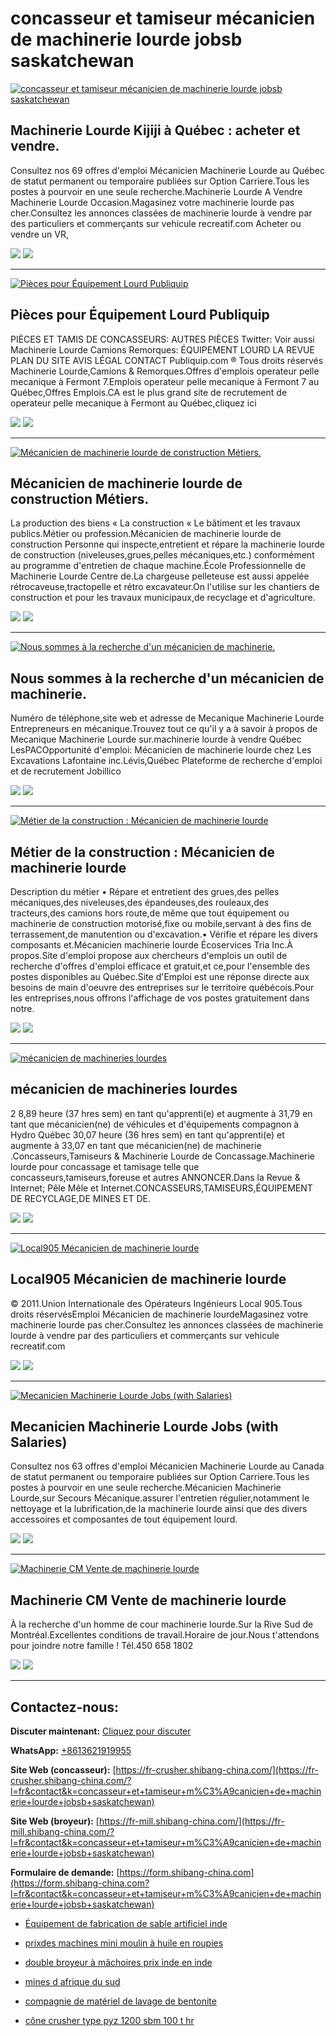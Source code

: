 # concasseur et tamiseur mécanicien de machinerie lourde jobsb saskatchewan

<a href="https://swt.shibang-china.com/?l=fr&img&k=concasseur+et+tamiseur+m%C3%A9canicien+de+machinerie+lourde+jobsb+saskatchewan" target="_blank">![concasseur et tamiseur mécanicien de machinerie lourde jobsb saskatchewan](http://static.shibang-china.com/all-800x300/1309.jpg)</a>

## Machinerie Lourde Kijiji à Québec : acheter et vendre.
Consultez nos 69 offres d'emploi Mécanicien Machinerie Lourde au Québec de statut permanent ou temporaire publiées sur Option Carriere.Tous les postes à pourvoir en une seule recherche.Machinerie Lourde A Vendre Machinerie Lourde Occasion.Magasinez votre machinerie lourde pas cher.Consultez les annonces classées de machinerie lourde à vendre par des particuliers et commerçants sur vehicule recreatif.com Acheter ou vendre un VR,


<a href="https://whatsapp.shibangsoft.com/WhatsApp.php" target="_blank" title="WhatsApp">![](http://static.shibang-china.com/icon/whatsapp.png)</a> <a href="https://swt.shibang-china.com/?l=fr&icon&k=concasseur+et+tamiseur+m%C3%A9canicien+de+machinerie+lourde+jobsb+saskatchewan" target="_blank">![](http://static.shibang-china.com/icon/chat-fr.png)</a>

---

<a href="https://swt.shibang-china.com/?l=fr&img&k=concasseur+et+tamiseur+m%C3%A9canicien+de+machinerie+lourde+jobsb+saskatchewan" target="_blank">![Pièces pour Équipement Lourd Publiquip](http://static.shibang-china.com/all-800x300/1197.jpg)</a>

## Pièces pour Équipement Lourd Publiquip
PIÈCES ET TAMIS DE CONCASSEURS: AUTRES PIÈCES Twitter: Voir aussi Machinerie Lourde Camions Remorques: ÉQUIPEMENT LOURD LA REVUE PLAN DU SITE AVIS LÉGAL CONTACT Publiquip.com ® Tous droits réservés Machinerie Lourde,Camions & Remorques.Offres d'emplois operateur pelle mecanique à Fermont 7.Emplois operateur pelle mecanique à Fermont 7 au Québec,Offres Emplois.CA est le plus grand site de recrutement de operateur pelle mecanique à Fermont au Québec,cliquez ici


<a href="https://whatsapp.shibangsoft.com/WhatsApp.php" target="_blank" title="WhatsApp">![](http://static.shibang-china.com/icon/whatsapp.png)</a> <a href="https://swt.shibang-china.com/?l=fr&icon&k=concasseur+et+tamiseur+m%C3%A9canicien+de+machinerie+lourde+jobsb+saskatchewan" target="_blank">![](http://static.shibang-china.com/icon/chat-fr.png)</a>

---

<a href="https://swt.shibang-china.com/?l=fr&img&k=concasseur+et+tamiseur+m%C3%A9canicien+de+machinerie+lourde+jobsb+saskatchewan" target="_blank">![Mécanicien de machinerie lourde de construction Métiers.](http://static.shibang-china.com/all-800x300/265.jpg)</a>

## Mécanicien de machinerie lourde de construction Métiers.
La production des biens « La construction « Le bâtiment et les travaux publics.Métier ou profession.Mécanicien de machinerie lourde de construction Personne qui inspecte,entretient et répare la machinerie lourde de construction (niveleuses,grues,pelles mécaniques,etc.) conformément au programme d'entretien de chaque machine.École Professionnelle de Machinerie Lourde Centre de.La chargeuse pelleteuse est aussi appelée rétrocaveuse,tractopelle et rétro excavateur.On l'utilise sur les chantiers de construction et pour les travaux municipaux,de recyclage et d'agriculture.


<a href="https://whatsapp.shibangsoft.com/WhatsApp.php" target="_blank" title="WhatsApp">![](http://static.shibang-china.com/icon/whatsapp.png)</a> <a href="https://swt.shibang-china.com/?l=fr&icon&k=concasseur+et+tamiseur+m%C3%A9canicien+de+machinerie+lourde+jobsb+saskatchewan" target="_blank">![](http://static.shibang-china.com/icon/chat-fr.png)</a>

---

<a href="https://swt.shibang-china.com/?l=fr&img&k=concasseur+et+tamiseur+m%C3%A9canicien+de+machinerie+lourde+jobsb+saskatchewan" target="_blank">![Nous sommes à la recherche d'un mécanicien de machinerie.](http://static.shibang-china.com/all-800x300/1066.jpg)</a>

## Nous sommes à la recherche d'un mécanicien de machinerie.
Numéro de téléphone,site web et adresse de Mecanique Machinerie Lourde Entrepreneurs en mécanique.Trouvez tout ce qu'il y a à savoir à propos de Mecanique Machinerie Lourde sur.machinerie lourde à vendre Québec LesPACOpportunité d'emploi: Mécanicien de machinerie lourde chez Les Excavations Lafontaine inc.Lévis,Québec Plateforme de recherche d'emploi et de recrutement Jobillico


<a href="https://whatsapp.shibangsoft.com/WhatsApp.php" target="_blank" title="WhatsApp">![](http://static.shibang-china.com/icon/whatsapp.png)</a> <a href="https://swt.shibang-china.com/?l=fr&icon&k=concasseur+et+tamiseur+m%C3%A9canicien+de+machinerie+lourde+jobsb+saskatchewan" target="_blank">![](http://static.shibang-china.com/icon/chat-fr.png)</a>

---

<a href="https://swt.shibang-china.com/?l=fr&img&k=concasseur+et+tamiseur+m%C3%A9canicien+de+machinerie+lourde+jobsb+saskatchewan" target="_blank">![Métier de la construction : Mécanicien de machinerie lourde](http://static.shibang-china.com/all-800x300/982.jpg)</a>

## Métier de la construction : Mécanicien de machinerie lourde
Description du métier • Répare et entretient des grues,des pelles mécaniques,des niveleuses,des épandeuses,des rouleaux,des tracteurs,des camions hors route,de même que tout équipement ou machinerie de construction motorisé,fixe ou mobile,servant à des fins de terrassement,de manutention ou d'excavation.• Vérifie et répare les divers composants et.Mécanicien machinerie lourde Écoservices Tria Inc.À propos.Site d'emploi propose aux chercheurs d'emplois un outil de recherche d'offres d'emploi efficace et gratuit,et ce,pour l'ensemble des postes disponibles au Québec.Site d'Emploi est une réponse directe aux besoins de main d'oeuvre des entreprises sur le territoire québécois.Pour les entreprises,nous offrons l'affichage de vos postes gratuitement dans notre.


<a href="https://whatsapp.shibangsoft.com/WhatsApp.php" target="_blank" title="WhatsApp">![](http://static.shibang-china.com/icon/whatsapp.png)</a> <a href="https://swt.shibang-china.com/?l=fr&icon&k=concasseur+et+tamiseur+m%C3%A9canicien+de+machinerie+lourde+jobsb+saskatchewan" target="_blank">![](http://static.shibang-china.com/icon/chat-fr.png)</a>

---

<a href="https://swt.shibang-china.com/?l=fr&img&k=concasseur+et+tamiseur+m%C3%A9canicien+de+machinerie+lourde+jobsb+saskatchewan" target="_blank">![mécanicien de machineries lourdes](http://static.shibang-china.com/all-800x300/429.jpg)</a>

## mécanicien de machineries lourdes
2 8,89 heure (37 hres sem) en tant qu'apprenti(e) et augmente à 31,79 en tant que mécanicien(ne) de véhicules et d'équipements compagnon à Hydro Québec 30,07 heure (36 hres sem) en tant qu'apprenti(e) et augmente à 33,07 en tant que mécanicien(ne) de machinerie .Concasseurs,Tamiseurs & Machinerie Lourde de Concassage.Machinerie lourde pour concassage et tamisage telle que concasseurs,tamiseurs,foreuse et autres ANNONCER.Dans la Revue & Internet; Pêle Mêle et Internet.CONCASSEURS,TAMISEURS,ÉQUIPEMENT DE RECYCLAGE,DE MINES ET DE.


<a href="https://whatsapp.shibangsoft.com/WhatsApp.php" target="_blank" title="WhatsApp">![](http://static.shibang-china.com/icon/whatsapp.png)</a> <a href="https://swt.shibang-china.com/?l=fr&icon&k=concasseur+et+tamiseur+m%C3%A9canicien+de+machinerie+lourde+jobsb+saskatchewan" target="_blank">![](http://static.shibang-china.com/icon/chat-fr.png)</a>

---

<a href="https://swt.shibang-china.com/?l=fr&img&k=concasseur+et+tamiseur+m%C3%A9canicien+de+machinerie+lourde+jobsb+saskatchewan" target="_blank">![Local905 Mécanicien de machinerie lourde](http://static.shibang-china.com/all-800x300/1062.jpg)</a>

## Local905 Mécanicien de machinerie lourde
© 2011.Union Internationale des Opérateurs Ingénieurs Local 905.Tous droits réservésEmploi Mécanicien de machinerie lourdeMagasinez votre machinerie lourde pas cher.Consultez les annonces classées de machinerie lourde à vendre par des particuliers et commerçants sur vehicule recreatif.com


<a href="https://whatsapp.shibangsoft.com/WhatsApp.php" target="_blank" title="WhatsApp">![](http://static.shibang-china.com/icon/whatsapp.png)</a> <a href="https://swt.shibang-china.com/?l=fr&icon&k=concasseur+et+tamiseur+m%C3%A9canicien+de+machinerie+lourde+jobsb+saskatchewan" target="_blank">![](http://static.shibang-china.com/icon/chat-fr.png)</a>

---

<a href="https://swt.shibang-china.com/?l=fr&img&k=concasseur+et+tamiseur+m%C3%A9canicien+de+machinerie+lourde+jobsb+saskatchewan" target="_blank">![Mecanicien Machinerie Lourde Jobs (with Salaries)](http://static.shibang-china.com/all-800x300/590.jpg)</a>

## Mecanicien Machinerie Lourde Jobs (with Salaries)
Consultez nos 63 offres d'emploi Mécanicien Machinerie Lourde au Canada de statut permanent ou temporaire publiées sur Option Carriere.Tous les postes à pourvoir en une seule recherche.Mécanicien Machinerie Lourde,sur Secours Mécanique.assurer l'entretien régulier,notamment le nettoyage et la lubrification,de la machinerie lourde ainsi que des divers accessoires et composantes de tout équipement lourd.


<a href="https://whatsapp.shibangsoft.com/WhatsApp.php" target="_blank" title="WhatsApp">![](http://static.shibang-china.com/icon/whatsapp.png)</a> <a href="https://swt.shibang-china.com/?l=fr&icon&k=concasseur+et+tamiseur+m%C3%A9canicien+de+machinerie+lourde+jobsb+saskatchewan" target="_blank">![](http://static.shibang-china.com/icon/chat-fr.png)</a>

---

<a href="https://swt.shibang-china.com/?l=fr&img&k=concasseur+et+tamiseur+m%C3%A9canicien+de+machinerie+lourde+jobsb+saskatchewan" target="_blank">![Machinerie CM Vente de machinerie lourde](http://static.shibang-china.com/all-800x300/1047.jpg)</a>

## Machinerie CM Vente de machinerie lourde
À la recherche d'un homme de cour machinerie lourde.Sur la Rive Sud de Montréal.Excellentes conditions de travail.Horaire de jour.Nous t'attendons pour joindre notre famille ! Tél.450 658 1802

<a href="https://whatsapp.shibangsoft.com/WhatsApp.php" target="_blank" title="WhatsApp">![](http://static.shibang-china.com/icon/whatsapp.png)</a> <a href="https://swt.shibang-china.com/?l=fr&icon&k=concasseur+et+tamiseur+m%C3%A9canicien+de+machinerie+lourde+jobsb+saskatchewan" target="_blank">![](http://static.shibang-china.com/icon/chat-fr.png)</a>

---
## Contactez-nous:

**Discuter maintenant:** [Cliquez pour discuter](https://swt.shibang-china.com?l=fr&contact&k=concasseur+et+tamiseur+m%C3%A9canicien+de+machinerie+lourde+jobsb+saskatchewan)

**WhatsApp:**  [+8613621919955](https://whatsapp.shibangsoft.com/WhatsApp.php)

**Site Web (concasseur):** [https://fr-crusher.shibang-china.com/](https://fr-crusher.shibang-china.com/?l=fr&contact&k=concasseur+et+tamiseur+m%C3%A9canicien+de+machinerie+lourde+jobsb+saskatchewan)

**Site Web (broyeur):** [https://fr-mill.shibang-china.com/](https://fr-mill.shibang-china.com/?l=fr&contact&k=concasseur+et+tamiseur+m%C3%A9canicien+de+machinerie+lourde+jobsb+saskatchewan)

**Formulaire de demande:** [https://form.shibang-china.com](https://form.shibang-china.com?l=fr&contact&k=concasseur+et+tamiseur+m%C3%A9canicien+de+machinerie+lourde+jobsb+saskatchewan)

* [Équipement de fabrication de sable artificiel inde](../21/%C3%89quipement%20de%20fabrication%20de%20sable%20artificiel%20inde.md)

* [prix ​​des machines mini moulin à huile en roupies](../25/prix%20%E2%80%8B%E2%80%8Bdes%20machines%20mini%20moulin%20%C3%A0%20huile%20en%20roupies.md)

* [double broyeur à mâchoires prix inde en inde](../16/double%20broyeur%20%C3%A0%20m%C3%A2choires%20prix%20inde%20en%20inde.md)

* [mines d afrique du sud](../22/mines%20d%20afrique%20du%20sud.md)

* [compagnie de matériel de lavage de bentonite](../18/compagnie%20de%20mat%C3%A9riel%20de%20lavage%20de%20bentonite.md)

* [cône crusher type pyz 1200 sbm 100 t hr](../17/c%C3%B4ne%20crusher%20type%20pyz%201200%20sbm%20100%20t%20hr.md)